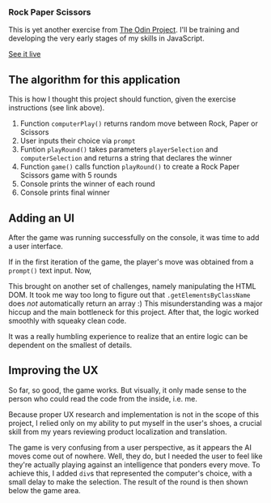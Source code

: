 ### Rock Paper Scissors

This is yet another exercise from [The Odin Project](https://www.theodinproject.com/lessons/foundations-rock-paper-scissors). I'll be training and developing the very early stages of my skills in JavaScript.

[See it live](https://mtmoss.github.io/Rock-Paper-Scissors/)

## The algorithm for this application

This is how I thought this project should function, given the exercise instructions (see link above).

1. Function `computerPlay()` returns random move between Rock, Paper or Scissors
2. User inputs their choice via `prompt`
2. Funtion `playRound()` takes parameters `playerSelection` and `computerSelection` and returns a string that declares the winner
3. Function `game()` calls function `playRound()` to create a Rock Paper Scissors game with 5 rounds
4. Console prints the winner of each round
5. Console prints final winner

## Adding an UI

After the game was running successfully on the console, it was time to add a user interface.

If in the first iteration of the game, the player's move was obtained from a `prompt()` text input. Now, 

This brought on another set of challenges, namely manipulating the HTML DOM. It took me way too long to figure out that `.getElementsByClassName` does *not* automatically return an array :) This misunderstanding was a major hiccup and the main bottleneck for this project. After that, the logic worked smoothly with squeaky clean code.

It was a really humbling experience to realize that an entire logic can be dependent on the smallest of details.

## Improving the UX

So far, so good, the game works. But visually, it only made sense to the person who could read the code from the inside, i.e. me.

Because proper UX research and implementation is not in the scope of this project, I relied only on my ability to put myself in the user's shoes, a crucial skill from my years reviewing product localization and translation.

The game is very confusing from a user perspective, as it appears the AI moves come out of nowhere. Well, they do, but I needed the user to feel like they're actually playing against an intelligence that ponders every move. To achieve this, I added `div`s that represented the computer's choice, with a small delay to make the selection. The result of the round is then shown below the game area.